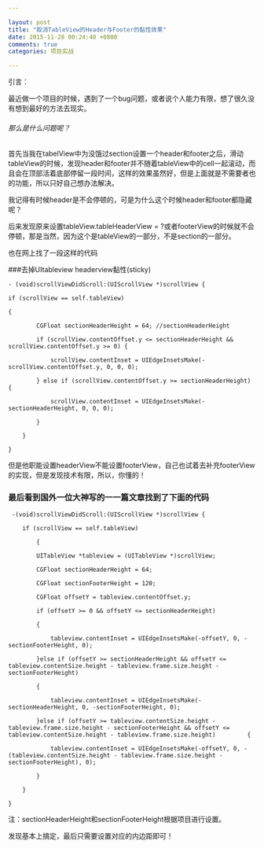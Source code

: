 ```yaml
---

layout: post
title: "取消TableView的Header与Footer的黏性效果"
date: 2015-11-28 00:24:40 +0800
comments: true
categories: 项目实战

---
```

 
引言：


最近做一个项目的时候，遇到了一个bug问题，或者说个人能力有限，想了很久没有想到最好的方法去现实。


###### 那么是什么问题呢？

 

首先当我在tabelView中为没饿过section设置一个header和footer之后，滑动tableView的时候，发现header和footer并不随着tableView中的cell一起滚动，而且会在顶部活着底部停留一段时间，这样的效果虽然好，但是上面就是不需要者也的功能，所以只好自己想办法解决。

 

我记得有时候header是不会停顿的，可是为什么这个时候header和footer都隐藏呢？

后来发现原来设置tableView.tableHeaderView = ?或者footerView的时候就不会停顿，那是当然，因为这个是tableView的一部分，不是section的一部分。

也在网上找了一段这样的代码

###去掉UItableview headerview黏性(sticky)

	- (void)scrollViewDidScroll:(UIScrollView *)scrollView {

    if (scrollView == self.tableView)

    {

	        CGFloat sectionHeaderHeight = 64; //sectionHeaderHeight
	
	        if (scrollView.contentOffset.y <= sectionHeaderHeight && scrollView.contentOffset.y >= 0) {
	
	            scrollView.contentInset = UIEdgeInsetsMake(-scrollView.contentOffset.y, 0, 0, 0);
	
	        } else if (scrollView.contentOffset.y >= sectionHeaderHeight) {
	
	            scrollView.contentInset = UIEdgeInsetsMake(-sectionHeaderHeight, 0, 0, 0);
	
	        }
	
	    }

	}
 

但是他职能设置headerView不能设置footerView，自己也试着去补充footerView的实现，但是发现技术有限，所以，你懂的！

### 最后看到国外一位大神写的一一篇文章找到了下面的代码

	 -(void)scrollViewDidScroll:(UIScrollView *)scrollView {

	    if (scrollView == self.tableView)
	
	        {
	
	        UITableView *tableview = (UITableView *)scrollView;
	
	        CGFloat sectionHeaderHeight = 64;
	
	        CGFloat sectionFooterHeight = 120;
	
	        CGFloat offsetY = tableview.contentOffset.y;
	
	        if (offsetY >= 0 && offsetY <= sectionHeaderHeight)
	
	        {
	
	            tableview.contentInset = UIEdgeInsetsMake(-offsetY, 0, -sectionFooterHeight, 0);
	
	        }else if (offsetY >= sectionHeaderHeight && offsetY <= tableview.contentSize.height - tableview.frame.size.height - sectionFooterHeight)
	
	        {
	
	            tableview.contentInset = UIEdgeInsetsMake(-sectionHeaderHeight, 0, -sectionFooterHeight, 0);
	
	        }else if (offsetY >= tableview.contentSize.height - tableview.frame.size.height - sectionFooterHeight && offsetY <= tableview.contentSize.height - tableview.frame.size.height)         {
	
	            tableview.contentInset = UIEdgeInsetsMake(-offsetY, 0, -(tableview.contentSize.height - tableview.frame.size.height - sectionFooterHeight), 0);
	
	        }
	
    	}

	}


注：sectionHeaderHeight和sectionFooterHeight根据项目进行设置。

发现基本上搞定，最后只需要设置对应的内边距即可！

<!-- more -->

 